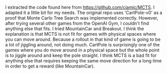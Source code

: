 I extracted the code found here from https://github.com/ciamic/MCTS.
I adapted it a little bit for my needs.
The original repo uses 'CartPole-v0' as a proof that Monte Carlo Tree Search was implemented correctly.
However, after trying several other games from the OpenAI Gym, I couldn't find anything else that fits. I tried MountainCar and Breakout.
I think the explanation is that MCTS is not fit for games with physical spaces where you can move around. Because a rollout in that kind of game is going to be a lot of jiggling around, not doing much. CartPole is surprisingly one of the games where you do move around in a physical space but the whole point is to jiggle around and keep the pole straight. I think MCTS is a bad fit for anything else that requires keeping the same move direction for a long time in order to get a reward (like MountainCar).